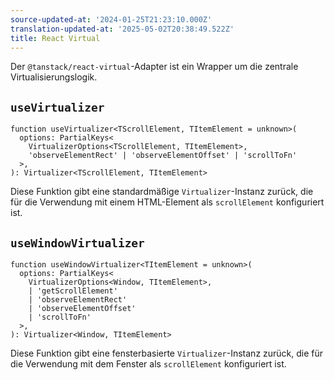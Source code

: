 ```yaml
---
source-updated-at: '2024-01-25T21:23:10.000Z'
translation-updated-at: '2025-05-02T20:38:49.522Z'
title: React Virtual
---
```

Der `@tanstack/react-virtual`-Adapter ist ein Wrapper um die zentrale Virtualisierungslogik.

## `useVirtualizer`

```tsx
function useVirtualizer<TScrollElement, TItemElement = unknown>(
  options: PartialKeys<
    VirtualizerOptions<TScrollElement, TItemElement>,
    'observeElementRect' | 'observeElementOffset' | 'scrollToFn'
  >,
): Virtualizer<TScrollElement, TItemElement>
```

Diese Funktion gibt eine standardmäßige `Virtualizer`-Instanz zurück, die für die Verwendung mit einem HTML-Element als `scrollElement` konfiguriert ist.

## `useWindowVirtualizer`

```tsx
function useWindowVirtualizer<TItemElement = unknown>(
  options: PartialKeys<
    VirtualizerOptions<Window, TItemElement>,
    | 'getScrollElement'
    | 'observeElementRect'
    | 'observeElementOffset'
    | 'scrollToFn'
  >,
): Virtualizer<Window, TItemElement>
```

Diese Funktion gibt eine fensterbasierte `Virtualizer`-Instanz zurück, die für die Verwendung mit dem Fenster als `scrollElement` konfiguriert ist.
